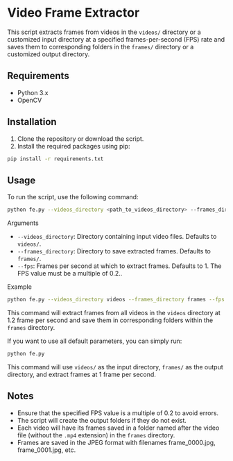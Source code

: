 # Video Frame Extractor

This script extracts frames from videos in the `videos/` directory or a customized input directory at a specified frames-per-second (FPS) rate and saves them to corresponding folders in the `frames/` directory or a customized output directory.

## Requirements

- Python 3.x
- OpenCV

## Installation

1. Clone the repository or download the script.
2. Install the required packages using pip:

```bash
pip install -r requirements.txt
```

## Usage

To run the script, use the following command:

```bash
python fe.py --videos_directory <path_to_videos_directory> --frames_directory <path_to_frames_directory> --fps <fps>
```

Arguments

- `--videos_directory`: Directory containing input video files. Defaults to `videos/`.
- `--frames_directory`: Directory to save extracted frames. Defaults to `frames/`.
- `--fps`: Frames per second at which to extract frames. Defaults to 1. The FPS value must be a multiple of 0.2..

Example

```bash
python fe.py --videos_directory videos --frames_directory frames --fps 1.2
```

This command will extract frames from all videos in the `videos` directory at 1.2 frame per second and save them in corresponding folders within the `frames` directory.

If you want to use all default parameters, you can simply run:

```bash
python fe.py
```

This command will use `videos/` as the input directory, `frames/` as the output directory, and extract frames at 1 frame per second.

## Notes

- Ensure that the specified FPS value is a multiple of 0.2 to avoid errors.
- The script will create the output folders if they do not exist.
- Each video will have its frames saved in a folder named after the video file (without the `.mp4` extension) in the `frames` directory.
- Frames are saved in the JPEG format with filenames frame_0000.jpg, frame_0001.jpg, etc.